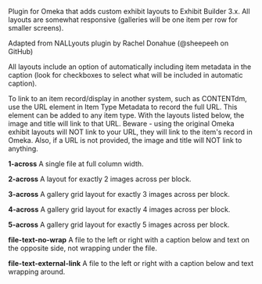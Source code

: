 Plugin for Omeka that adds custom exhibit layouts to Exhibit Builder 3.x. 
All layouts are somewhat responsive (galleries will be one item per row for smaller screens).

Adapted from NALLyouts plugin by Rachel Donahue (@sheepeeh on GitHub)

All layouts include an option of automatically including item metadata in the caption (look for checkboxes to select what will be included in automatic caption). 

To link to an item record/display in another system, such as CONTENTdm, use the URL element in Item Type Metadata to record the full URL. This element can be added to any item type. With the layouts listed below, the image and title will link to that URL. Beware - using the original Omeka exhibit layouts will NOT link to your URL, they will link to the item's record in Omeka. Also, if a URL is not provided, the image and title will NOT link to anything. 
	
**1-across**	A single file at full column width.

**2-across**	A layout for exactly 2 images across per block.

**3-across**	A gallery grid layout for exactly 3 images across per block.

**4-across**	A gallery grid layout for exactly 4 images across per block.

**5-across**	A gallery grid layout for exactly 5 images across per block.

**file-text-no-wrap**	A file to the left or right with a caption below and text on the opposite side, not wrapping under the file.

**file-text-external-link**	A file to the left or right with a caption below and text wrapping around.
